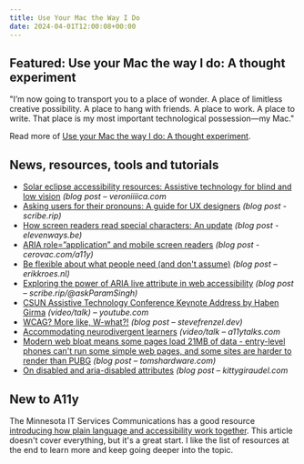 ```yaml
---
title: Use Your Mac the Way I Do
date: 2024-04-01T12:00:08+00:00
---
```


## Featured: Use your Mac the way I do: A thought experiment

"I’m now going to transport you to a place of wonder. A place of limitless creative possibility. A place to hang with friends. A place to work. A place to write. That place is my most important technological possession—my Mac."

Read more of [Use your Mac the way I do: A thought experiment](https://blakewatson.com/journal/use-your-mac-the-way-i-do-a-thought-experiment/).

## News, resources, tools and tutorials

- [Solar eclipse accessibility resources: Assistive technology for blind and low vision](https://veroniiiica.com/solar-eclipse-accessibility/) *(blog post – veroniiiica.com*
- [Asking users for their pronouns: A guide for UX designers](https://scribe.rip/asking-users-for-their-pronouns-a-guide-for-ux-designers-4f31736ae808) *(blog post - scribe.rip)*
- [How screen readers read special characters: An update](https://elevenways.be/en/articles/screenreaders-special-characters) *(blog post - elevenways.be)*
- [ARIA role=”application” and mobile screen readers](https://cerovac.com/a11y/2024/03/aria-roleapplication-and-mobile-screen-readers/) *(blog post - cerovac.com/a11y)*
- [Be flexible about what people need (and don't assume)](https://www.erikkroes.nl/blog/be-flexible-about-what-people-need-and-dont-assume/) *(blog post – erikkroes.nl)*
- [Exploring the power of ARIA live attribute in web accessibility](https://scribe.rip/@askParamSingh/exploring-the-power-of-aria-live-attribute-in-web-accessibility-f80e6d110ed4) *(blog post – scribe.rip/@askParamSingh)*
- [CSUN Assistive Technology Conference Keynote Address by Haben Girma](https://www.youtube.com/live/WW7erYVOej4?feature=shared&t=2044) *(video/talk) – youtube.com*
- [WCAG? More like, W-what?!](https://stevefrenzel.dev/posts/wcag-more-like-what/) *(blog post – stevefrenzel.dev)*
- [Accommodating neurodivergent learners](https://a11ytalks.com/posts/2024-MAR/) *(video/talk – a11ytalks.com*
- [Modern web bloat means some pages load 21MB of data - entry-level phones can't run some simple web pages, and some sites are harder to render than PUBG](https://www.tomshardware.com/tech-industry/modern-web-bloat-means-some-entry-level-phones-cant-run-simple-web-pages-and-load-times-are-high-for-pcs-some-sites-run-worse-than-pubg) *(blog post – tomshardware.com)*
- [On disabled and aria-disabled attributes](https://kittygiraudel.com/2024/03/29/on-disabled-and-aria-disabled-attributes/) *(blog post – kittygiraudel.com*

## New to A11y

The Minnesota IT Services Communications has a good resource [introducing how plain language and accessibility work together](https://mn.gov/mnit/media/blog/?id=38-614411). This article doesn't cover everything, but it's a great start. I like the list of resources at the end to learn more and keep going deeper into the topic.
